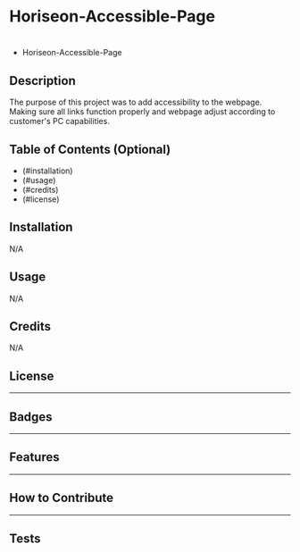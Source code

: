 # Horiseon-Accessible-Page

# <Your-Project-Title>

- Horiseon-Accessible-Page

## Description

The purpose of this project was to add accessibility to the webpage. Making sure all links function properly and webpage adjust according to customer's PC capabilities. 

## Table of Contents (Optional)

- (#installation)
- (#usage)
- (#credits)
- (#license)

## Installation

N/A

## Usage

N/A

## Credits

N/A

## License

---

## Badges

---

## Features

---

## How to Contribute

---

## Tests
